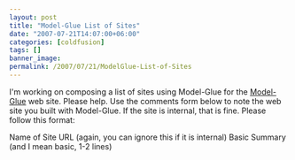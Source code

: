 ```yaml
---
layout: post
title: "Model-Glue List of Sites"
date: "2007-07-21T14:07:00+06:00"
categories: [coldfusion]
tags: []
banner_image: 
permalink: /2007/07/21/ModelGlue-List-of-Sites
---
```


I'm working on composing a list of sites using Model-Glue for the <a href="http://www.model-glue.com">Model-Glue</a> web site. Please help. Use the comments form below to note the web site you built with Model-Glue. If the site is internal, that is fine. Please follow this format:

Name of Site
URL (again, you can ignore this if it is internal)
Basic Summary (and I mean basic, 1-2 lines)